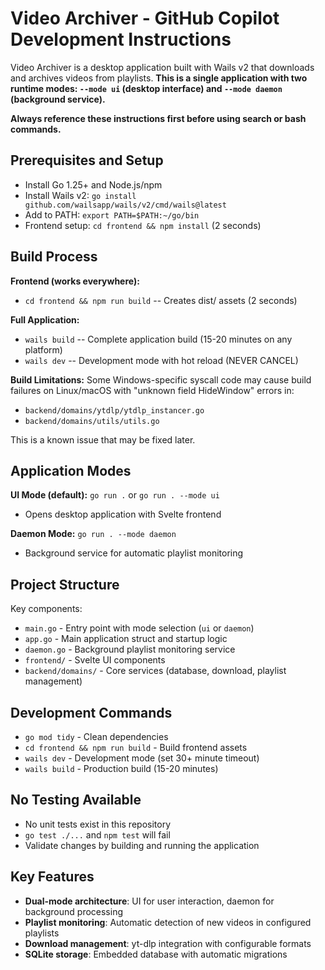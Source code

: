 # Video Archiver - GitHub Copilot Development Instructions

Video Archiver is a desktop application built with Wails v2 that downloads and archives videos from playlists. **This is a single application with two runtime modes: `--mode ui` (desktop interface) and `--mode daemon` (background service).**

**Always reference these instructions first before using search or bash commands.**

## Prerequisites and Setup

- Install Go 1.25+ and Node.js/npm
- Install Wails v2: `go install github.com/wailsapp/wails/v2/cmd/wails@latest`
- Add to PATH: `export PATH=$PATH:~/go/bin`
- Frontend setup: `cd frontend && npm install` (2 seconds)

## Build Process

**Frontend (works everywhere):**
- `cd frontend && npm run build` -- Creates dist/ assets (2 seconds)

**Full Application:**
- `wails build` -- Complete application build (15-20 minutes on any platform)
- `wails dev` -- Development mode with hot reload (NEVER CANCEL)

**Build Limitations:**
Some Windows-specific syscall code may cause build failures on Linux/macOS with "unknown field HideWindow" errors in:
- `backend/domains/ytdlp/ytdlp_instancer.go` 
- `backend/domains/utils/utils.go`

This is a known issue that may be fixed later.

## Application Modes

**UI Mode (default):** `go run .` or `go run . --mode ui`
- Opens desktop application with Svelte frontend

**Daemon Mode:** `go run . --mode daemon` 
- Background service for automatic playlist monitoring

## Project Structure

Key components:
- `main.go` - Entry point with mode selection (`ui` or `daemon`)
- `app.go` - Main application struct and startup logic  
- `daemon.go` - Background playlist monitoring service
- `frontend/` - Svelte UI components
- `backend/domains/` - Core services (database, download, playlist management)

## Development Commands

- `go mod tidy` - Clean dependencies
- `cd frontend && npm run build` - Build frontend assets
- `wails dev` - Development mode (set 30+ minute timeout)
- `wails build` - Production build (15-20 minutes)

## No Testing Available
- No unit tests exist in this repository
- `go test ./...` and `npm test` will fail
- Validate changes by building and running the application

## Key Features

- **Dual-mode architecture**: UI for user interaction, daemon for background processing
- **Playlist monitoring**: Automatic detection of new videos in configured playlists  
- **Download management**: yt-dlp integration with configurable formats
- **SQLite storage**: Embedded database with automatic migrations